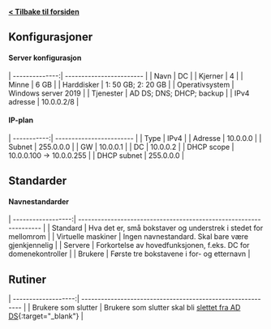 [**< Tilbake til forsiden**](index.md)

## Konfigurasjoner

#### Server konfigurasjon

| --------------:| ------------------------ |
| Navn           | DC                       |
| Kjerner        | 4                        |
| Minne          | 6 GB                     |
| Harddisker     | 1: 50 GB; 2: 20 GB       |
| Operativsystem | Windows server 2019      |
| Tjenester      | AD DS; DNS; DHCP; backup |
| IPv4 adresse   | 10.0.0.2/8               |

#### IP-plan

| -----------:| ------------------------ |
| Type        | IPv4                     |
| Adresse     | 10.0.0.0                 |
| Subnet      | 255.0.0.0                |
| GW          | 10.0.0.1                 |
| DC          | 10.0.0.2                 |
| DHCP scope  | 10.0.0.100 -> 10.0.0.255 |
| DHCP subnet | 255.0.0.0                |

## Standarder

#### Navnestandarder

| ------------------:| ------------------------------------------------------------------ |
| Standard           | Hva det er, små bokstaver og understrek i stedet for mellomrom    |
| Virtuelle maskiner | Ingen navnestandard. Skal bare være gjenkjennelig                  |
| Servere            | Forkortelse av hovedfunksjonen, f.eks. DC for domenekontroller     |
| Brukere            | Første tre bokstavene i for- og etternavn                          |

## Rutiner

| -------------------:| ----------------------------------------------------------- |
| Brukere som slutter | Brukere som slutter skal bli [slettet fra AD DS](bruker.html#slette-bruker){:target="_blank"} |

